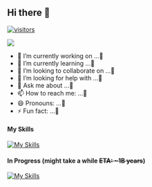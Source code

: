 ## Hi there 👋

[![visitors](http://count.getloli.com/@xzhgithub?theme=booru-lewd&padding=4)](#)
<!--
**XZH2024/XZH2024** is a ✨ _special_ ✨ repository because its `README.md` (this file) appears on your GitHub profile.

Here are some ideas to get you started:
-->
<picture>
  <source
    srcset="https://github-readme-stats.vercel.app/api?username=anuraghazra&show_icons=true&theme=dark"
    media="(prefers-color-scheme: dark)"
  />
  <source
    srcset="https://github-readme-stats.vercel.app/api?username=XZH2024&show_icons=true"
    media="(prefers-color-scheme: light), (prefers-color-scheme: no-preference)"
  />
  <img src="https://github-readme-stats.vercel.app/api?username=XZH2024&show_icons=true" />
</picture>

- 🔭 I’m currently working on ...🤔
- 🌱 I’m currently learning ...🤔
- 👯 I’m looking to collaborate on ...🤔
- 🤔 I’m looking for help with ...🤔
- 💬 Ask me about ...🤔
- 📫 How to reach me: ...🤔
- 😄 Pronouns: ...🤔
- ⚡ Fun fact: ...🤔
#### My Skills
[![My Skills](https://skillicons.dev/icons?i=windows,linux,ubuntu,debian,kali,bash,vim,vscode,html,css,nginx,mysql,docker,cloudflare,ps,pr,ai,py,pycharm,git,github,md,wordpress&theme=light)](#)

#### In Progress (might take a while <s>ETA: ~1B years</s>)
[![My Skills](https://skillicons.dev/icons?i=vue,vuetify,tailwind,react,materialui,bootstrap,svg,php,webstorm,js,ts,nodejs,npm,vite,flutter,dart,electron,tauri,rust,androidstudio,idea,kotlin,java,maven,visualstudio,cpp,raspberrypi,regex,sqlite,ae&theme=light)](#)
